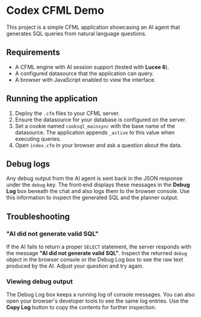 # Codex CFML Demo

This project is a simple CFML application showcasing an AI agent that generates SQL queries from natural language questions.

## Requirements

- A CFML engine with AI session support (tested with **Lucee 6**).
- A configured datasource that the application can query.
- A browser with JavaScript enabled to view the interface.

## Running the application

1. Deploy the `.cfm` files to your CFML server.
2. Ensure the datasource for your database is configured on the server.
3. Set a cookie named `cooksql_mainsync` with the base name of the datasource. The application appends `_active` to this value when executing queries.
4. Open `index.cfm` in your browser and ask a question about the data.

## Debug logs

Any debug output from the AI agent is sent back in the JSON response under the `debug` key. The front‑end displays these messages in the **Debug Log** box beneath the chat and also logs them to the browser console. Use this information to inspect the generated SQL and the planner output.

## Troubleshooting

### "AI did not generate valid SQL"

If the AI fails to return a proper `SELECT` statement, the server responds with the message **"AI did not generate valid SQL"**. Inspect the returned `debug` object in the browser console or the Debug Log box to see the raw text produced by the AI. Adjust your question and try again.

### Viewing debug output

The Debug Log box keeps a running log of console messages. You can also open your browser's developer tools to see the same log entries. Use the **Copy Log** button to copy the contents for further inspection.

